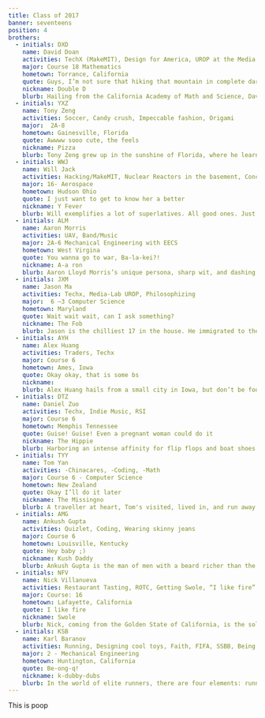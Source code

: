 ```yaml
---
title: Class of 2017
banner: seventeens
position: 4
brothers:
  - initials: DXD
    name: David Doan
    activities: TechX (MakeMIT), Design for America, UROP at the Media Lab
    major: Course 18 Mathematics
    hometown: Torrance, California
    quote: Guys, I’m not sure that hiking that mountain in complete darkness is a good idea
    nickname: Double D
    blurb: Hailing from the California Academy of Math and Science, David Doan's perfect date involves a delicious dinner, a romantic walk around a beautiful city, followed by a night of debauchery. The well-dressed Double D is not only a burgeoning Mechanical Engineer, but also an incredibly down-to-earth guy with a knack for nailing the dry humor that's characteristic of PKT.
  - initials: YXZ
    name: Tony Zeng
    activities: Soccer, Candy crush, Impeccable fashion, Origami
    major:  2A-8
    hometown: Gainesville, Florida
    quote: Awwww sooo cute, the feels
    nickname: Pizza
    blurb: Tony Zeng grew up in the sunshine of Florida, where he learned to speak softly and carry a big stick, to square enormous numbers in his head, and to flip that glorious hair of his back and forth. He’s a Southern gentleman in every sense of the word, a caring, well-mannered, well-dressed guy who you can go to whenever you need anything. There’s a reason he has a fan page on Facebook with hundreds of dedicated followers; he’s one of those guys that it’s impossible not to like.
  - initials: WWJ
    name: Will Jack
    activities: Hacking/MakeMIT, Nuclear Reactors in the basement, Concerts and having a good time.
    major: 16- Aerospace
    hometown: Hudson Ohio
    quote: I just want to get to know her a better
    nickname: Y Fever
    blurb: Will exemplifies a lot of superlatives. All good ones. Just to name some, he is, without doubt, the buffest, the tallest annnnnd thehandsome out of all the white guys in his pledge class. See a good looking white dude, yep, that could be Will Jack. Actually jokes. Will is in fact very hard to spot. To find him, look for big crowds of Asian girls and you just might find him jamming in the middle amongst his fangirls. In his spare time, Will can be found studying physics and building things. Like once, he built his basement into a nuclear reactor. Pretty sure he can also built a nuclear reactor into a basement. Or two. So yeah, if you are not a dude, you might find yourself naturally gravitating towards this young Ohio lad. But don't worry, it's just physics taking its course.
  - initials: ALM
    name: Aaron Morris
    activities: UAV, Band/Music
    major: 2A-6 Mechanical Engineering with EECS
    hometown: West Virgina
    quote: You wanna go to war, Ba-la-kei?!
    nickname: A-a ron
    blurb: Aaron Lloyd Morris’s unique persona, sharp wit, and dashing good looks were all forged from the intense, unrelenting jungle known only as West Virginia. One of the most enigmatic and exuberant bros you’ll find at PKT, Aaron has had a wide array of life experiences growing up in Charleston and is up for whatever the world throws at him next. If one day you are in need someone to PSET with, or someone to fish with, or someone to help you navigate the gun section at Walmart, Aaron will step up to the plate. Just remember to call him A-aron; he loves Key and Peele.
  - initials: JXM
    name: Jason Ma
    activities: Techx, Media-Lab UROP, Philosophizing
    major:  6 –3 Computer Science
    hometown: Maryland
    quote: Wait wait wait, can I ask something?
    nickname: The Fob
    blurb: Jason is the chilliest 17 in the house. He immigrated to the U.S when he was 9 from the little town of Taishan China. Despite his foreign background, he is extremely interest in western philosophy. He will discuss a range of topic with you, ranging from the meaning of life to the fundamentals of mathematics. He might come off as a nerd but he is just a quirky little dude. He will ask you the weirdest questions but also the most meaningful ones. Jason never fails to have fun either; he is a brother that defines the definition of fun. So don’t be afraid to hit Jason up, he is always down.
  - initials: AYH
    name: Alex Huang
    activities: Traders, Techx
    major: Course 6
    hometown: Ames, Iowa
    quote: Okay okay, that is some bs
    nickname:
    blurb: Alex Huang hails from a small city in Iowa, but don’t be fooled by his small town nature. Alex is no softie.  He gets himself up every day at 7:00 am every day for rowing practice, and sleeps only late at night after going hard at games of League. On the weekends he can be found at meetings of MIT traders, honing his business skills and leaving his competitors unsatisfied. Because of his shy personality, Alex has often been described as a Mr. Ed character who doesn't speak to the general population. Deep down, though, Alex is a great brother who will never disappoint.
  - initials: DTZ
    name: Daniel Zuo
    activities: Techx, Indie Music, RSI
    major: Course 6
    hometown: Memphis Tennessee
    quote: Guise! Guise! Even a pregnant woman could do it
    nickname: The Hippie
    blurb: Harboring an intense affinity for flip flops and boat shoes in any weather, Danny exemplifies true southern attire, sans salmon pants. Danny’s favorite activities include lifting heavy objects and putting them back down, losing to Kevin Wang at SPORTS!, and sleeping during the day. He’s one of the most spontaneous 17s, buying a ukulele for giggles, and walking 6.5 miles around Boston because he could. You’ll always have a good time with Danny.
  - initials: TYY
    name: Tom Yan
    activities: -Chinacares, -Coding, -Math
    major: Course 6 - Computer Science
    hometown: New Zealand
    quote: Okay I’ll do it later
    nickname: The Missingno
    blurb: A traveller at heart, Tom's visited, lived in, and run away from tons of places, notably New Zealand, Canada, and course China. He may be the only Chinese person from New Zealand to survive a Canadian Winter. Tom is an "enjoyer of Asiany things" who also has an incredible work ethic, he regularly loads up his schedule with tons of difficult classes. Miraculously, he still find time to hang out, and will never disappoint when you’re looking for a laugh late on a Friday night social hour. Despite his extensive travels and experiences, Tom is young at heart. He will never need to buy anything from Forever 21.
  - initials: AMG
    name: Ankush Gupta
    activities: Quizlet, Coding, Wearing skinny jeans
    major: Course 6
    hometown: Louisville, Kentucky
    quote: Hey baby ;)
    nickname: Kush Daddy
    blurb: Ankush Gupta is the man of men with a beard richer than the mane of the lion. He comes from the strange land of Louisville, Kentucky where fried chicken is staple. You will always see him around campus wearing a blue Quizlet shirt and skinny jeans. When he's not getting turnt up, he spends his time doing body rolls and pelvic thrusting random brothers that he sees around campus. You will also see him bench pressing at least 5 plates and squatting more than the gym has to offer. He's mad chill and will make your panties drop the instant you see him. Any eye contact will make you orgasm instantly. I warned you.
  - initials: NFV
    name: Nick Villanueva
    activities: Restaurant Tasting, ROTC, Getting Swole, “I like fire”
    major: Course: 16
    hometown: Lafayette, California
    quote: I like fire
    nickname: Swole
    blurb: Nick, coming from the Golden State of California, is the soldier of the house. Aspiring to be an air force pilot one day, he trains rigorously by day and studies diligently by night. He might not be the biggest kid on the block, but he is definitely the buffest 17s. He can out push-up you, out plank you, and probably just out muscle you. Although Nick is a soldier in training, he is the nicest guy you will ever meet. He is one of the most down to earth brother in the house, and one of the goofiest guy. Once you get to know him, you’ll soon see that he is obsesses with looking at FIRE. We just can’t figure out why.
  - initials: KSB
    name: Karl Baranov
    activities: Running, Designing cool toys, Faith, FIFA, SSBB, Being childish, Being childish
    major: 2 - Mechanical Engineering
    hometown: Huntington, California
    quote: Be-ong-q!
    nickname: k-dubby-dubs
    blurb: In the world of elite runners, there are four elements: running speed, social skills, faith, and sanity. These elements are in constant conflict within every runner, and often directly oppose each other. Only the Avatar can master all four elements. Through his blazing speed, humor, strong faith, and pervasive mental clarity, Karl truly is the avatar. Descended from Chinese and Russian roots, this FIFA champ and He-Man enthusiast the member every group needs for balance.
---
```

This is poop
